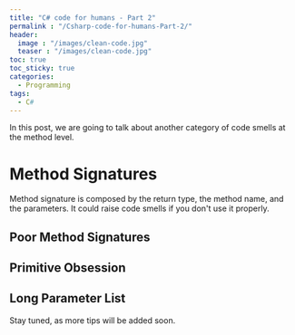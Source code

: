 ```yaml
---
title: "C# code for humans - Part 2"
permalink : "/Csharp-code-for-humans-Part-2/"
header: 
  image : "/images/clean-code.jpg"
  teaser : "/images/clean-code.jpg"
toc: true
toc_sticky: true
categories:
  - Programming
tags:
  - C#
---
```


In this post, we are going to talk about another category of code smells at the method level.

# Method Signatures

Method signature is composed by the return type, the method name, and the parameters. It could raise code smells if you don't use it properly.

## Poor Method Signatures

## Primitive Obsession

## Long Parameter List


Stay tuned, as more tips will be added soon.
